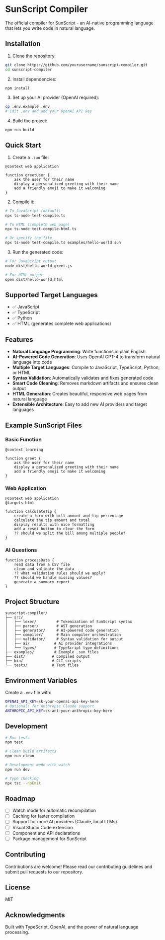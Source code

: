 # SunScript Compiler

The official compiler for SunScript - an AI-native programming language that lets you write code in natural language.

## Installation

1. Clone the repository:
```bash
git clone https://github.com/yourusername/sunscript-compiler.git
cd sunscript-compiler
```

2. Install dependencies:
```bash
npm install
```

3. Set up your AI provider (OpenAI required):
```bash
cp .env.example .env
# Edit .env and add your OpenAI API key
```

4. Build the project:
```bash
npm run build
```

## Quick Start

1. Create a `.sun` file:

```sunscript
@context web application

function greetUser {
    ask the user for their name
    display a personalized greeting with their name
    add a friendly emoji to make it welcoming
}
```

2. Compile it:

```bash
# To JavaScript (default)
npx ts-node test-compile.ts

# To HTML (complete web page)
npx ts-node test-compile-html.ts

# Or specify the file
npx ts-node test-compile.ts examples/hello-world.sun
```

3. Run the generated code:

```bash
# For JavaScript output
node dist/hello-world.greet.js

# For HTML output
open dist/hello-world.html
```

## Supported Target Languages

- ✅ JavaScript
- ✅ TypeScript
- ✅ Python
- ✅ HTML (generates complete web applications)

## Features

- **Natural Language Programming**: Write functions in plain English
- **AI-Powered Code Generation**: Uses OpenAI GPT-4 to transform natural language into code
- **Multiple Target Languages**: Compile to JavaScript, TypeScript, Python, or HTML
- **Syntax Validation**: Automatically validates and fixes generated code
- **Smart Code Cleaning**: Removes markdown artifacts and ensures clean output
- **HTML Generation**: Creates beautiful, responsive web pages from natural language
- **Extensible Architecture**: Easy to add new AI providers and target languages

## Example SunScript Files

### Basic Function
```sunscript
@context learning

function greet {
    ask the user for their name
    display a personalized greeting with their name
    add a friendly emoji to make it welcoming
}
```

### Web Application
```sunscript
@context web application
@targets html

function calculateTip {
    create a form with bill amount and tip percentage
    calculate the tip amount and total
    display results with nice formatting
    add a reset button to clear the form
    ?? should we split the bill among multiple people?
}
```

### AI Questions
```sunscript
function processData {
    read data from a CSV file
    clean and validate the data
    ?? what validation rules should we apply?
    ?? should we handle missing values?
    generate a summary report
}
```

## Project Structure

```
sunscript-compiler/
├── src/
│   ├── lexer/         # Tokenization of SunScript syntax
│   ├── parser/        # AST generation
│   ├── generator/     # AI-powered code generation
│   ├── compiler/      # Main compiler orchestration
│   ├── validator/     # Syntax validation for output
│   ├── ai/           # AI provider integrations
│   └── types/        # TypeScript type definitions
├── examples/         # Example .sun files
├── dist/            # Compiled output
├── bin/             # CLI scripts
└── tests/           # Test files
```

## Environment Variables

Create a `.env` file with:

```bash
OPENAI_API_KEY=sk-your-openai-api-key-here
# Optional: for Anthropic Claude support
ANTHROPIC_API_KEY=sk-ant-your-anthropic-key-here
```

## Development

```bash
# Run tests
npm test

# Clean build artifacts
npm run clean

# Development mode with watch
npm run dev

# Type checking
npx tsc --noEmit
```

## Roadmap

- [ ] Watch mode for automatic recompilation
- [ ] Caching for faster compilation
- [ ] Support for more AI providers (Claude, local LLMs)
- [ ] Visual Studio Code extension
- [ ] Component and API declarations
- [ ] Package management for SunScript

## Contributing

Contributions are welcome! Please read our contributing guidelines and submit pull requests to our repository.

## License

MIT

## Acknowledgments

Built with TypeScript, OpenAI, and the power of natural language processing.